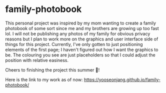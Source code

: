 # family-photobook

This personal project was inspired by my mom wanting to create a family photobook of some sort since me and my brothers are growing up too fast lol. I will not be publishing any photos of my family for obvious privacy reasons but I plan to work more on the graphics and user interface side of things for this project. Currently, I've only gotten to just positioning elements of the first page; I haven't figured out how I want the graphics to be. The colouring you see are just placeholders so that I could adjust the position with relative easiness. 

Cheers to finishing the project this summer 🥂!

Here is the link to my work as of now: https://yooseonjang.github.io/family-photobook/
